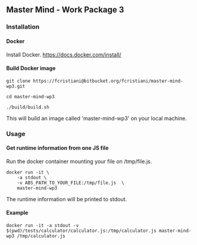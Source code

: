 ## Master Mind - Work Package 3

### Installation
#### Docker
Install Docker.
https://docs.docker.com/install/

#### Build Docker image

```shell
git clone https://fcristiani@bitbucket.org/fcristiani/master-mind-wp3.git
```

```shell
cd master-mind-wp3
```

```shell
./build/build.sh
```

This will build an image called 'master-mind-wp3' on your local machine.

### Usage
#### Get runtime information from one JS file
Run the docker container mounting your file on /tmp/file.js.

```shell
docker run -it \
	-a stdout \
	-v ABS_PATH_TO_YOUR_FILE:/tmp/file.js  \
	master-mind-wp3
```

The runtime information will be printed to stdout. 

#### Example

```shell
docker run -it -a stdout -v $(pwd)/tests/calculator/calculator.js:/tmp/calculator.js master-mind-wp3 /tmp/calculator.js
```

